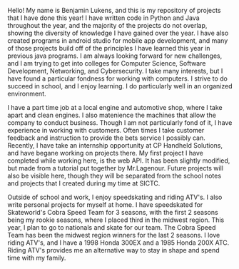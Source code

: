 
Hello! My name is Benjamin Lukens, and this is my repository of projects that I have done this year! I have written code in Python and Java throughout the year, and the majority of the projects do not overlap, showing the diversity of knowledge I have gained over the year. I have also created programs in android studio for mobile app development, and many of those projects build off of the principles I have learned this year in previous java programs. I am always looking forward for new challenges, and I am trying to get into colleges for Computer Science, Software Development, Networking, and Cybersecurity. I take many interests, but I have found a particular fondness for working with computers. I strive to do succeed in school, and I enjoy learning. I do particularly well in an organized environment. 

I have a part time job at a local engine and automotive shop, where I take apart and clean engines. I also matenience the machines that allow the company to conduct business. Though I am not particularly fond of it, I have experience in working with customers. Often times I take customer feedback and instruction to provide the bets service I possibly can. Recently, I have take an internship opportunity at CP Handheld Solutions, and have begane working on projects there. My first project I have completed while working here, is the web API. It has been slightly modified, but made from a tutorial put together by Mr.Lagenour. Future projects will also be visible here, though they will be separated from the school notes and projects that I created during my time at SICTC.

Outside of school and work, I enjoy speedskating and riding ATV's. I also write personal projects for myself at home. I have speedskated for Skateworld's Cobra Speed Team for 3 seasons, with the first 2 seasons being my rookie seasons, where I placed third in the midwest region. This year, I plan to go to nationals and skate for our team. The Cobra Speed Team has been the midwest region winners for the last 2 seasons. I love riding ATV's, and I have a 1998 Honda 300EX and a 1985 Honda 200X ATC. Riding ATV's provides me an alternative way to stay in shape and spend time with my family.
